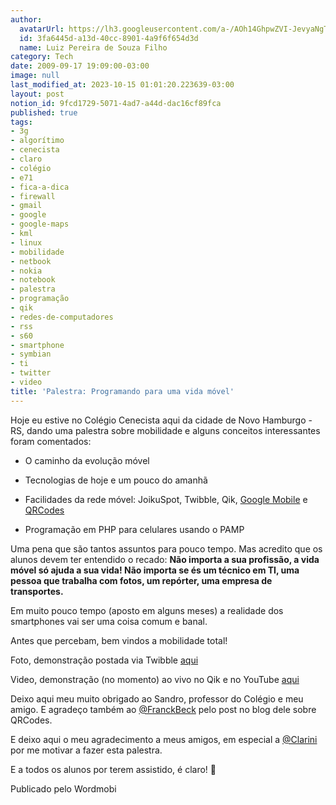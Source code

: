 ```yaml
---
author:
  avatarUrl: https://lh3.googleusercontent.com/a-/AOh14GhpwZVI-JevyaNgTdlrOT6YN20cI6V9Kxtq38Ij8AQ=s100
  id: 3fa6445d-a13d-40cc-8901-4a9f6f654d3d
  name: Luiz Pereira de Souza Filho
category: Tech
date: 2009-09-17 19:09:00-03:00
image: null
last_modified_at: 2023-10-15 01:01:20.223639-03:00
layout: post
notion_id: 9fcd1729-5071-4ad7-a44d-dac16cf89fca
published: true
tags:
- 3g
- algorítimo
- cenecista
- claro
- colégio
- e71
- fica-a-dica
- firewall
- gmail
- google
- google-maps
- kml
- linux
- mobilidade
- netbook
- nokia
- notebook
- palestra
- programação
- qik
- redes-de-computadores
- rss
- s60
- smartphone
- symbian
- ti
- twitter
- video
title: 'Palestra: Programando para uma vida móvel'
---
```


Hoje eu estive no Colégio Cenecista aqui da cidade de Novo Hamburgo - RS, dando uma palestra sobre mobilidade e alguns conceitos interessantes foram comentados:

* O caminho da evolução móvel

* Tecnologias de hoje e um pouco do amanhã

* Facilidades da rede móvel: JoikuSpot, Twibble, Qik, [Google Mobile](http://m.google.com) e [QRCodes](http://qrcode.kaywa.com/)

* Programação em PHP para celulares usando o PAMP

Uma pena que são tantos assuntos para pouco tempo. Mas acredito que os alunos devem ter entendido o recado:  **Não importa a sua profissão, a vida móvel só ajuda a sua vida! Não importa se és um técnico em TI, uma pessoa que trabalha com fotos, um repórter, uma empresa de transportes.**

  

Em muito pouco tempo (aposto em alguns meses) a realidade dos smartphones vai ser uma coisa comum e banal.

  

Antes que percebam, bem vindos a mobilidade total!

Foto, demonstração postada via Twibble [aqui](http://www.twitpic.com/i2osd)

Video, demonstração (no momento) ao vivo no Qik e no YouTube [aqui](http://www.youtube.com/watch?v=BXW_nfMmtnc)

Deixo aqui meu muito obrigado ao Sandro, professor do Colégio e meu amigo. E agradeço também ao [@FranckBeck](http://twitter.com/franckbeck) pelo post no blog dele sobre QRCodes.

  

E deixo aqui o meu agradecimento a meus amigos, em especial a [@Clarini](http://twitter.com/Clarini) por me motivar a fazer esta palestra.

  

E a todos os alunos por terem assistido, é claro! 🙂

Publicado pelo Wordmobi

